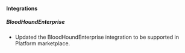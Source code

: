 
#### Integrations

##### BloodHoundEnterprise

- Updated the BloodHoundEnterprise integration to be supported in Platform marketplace.
